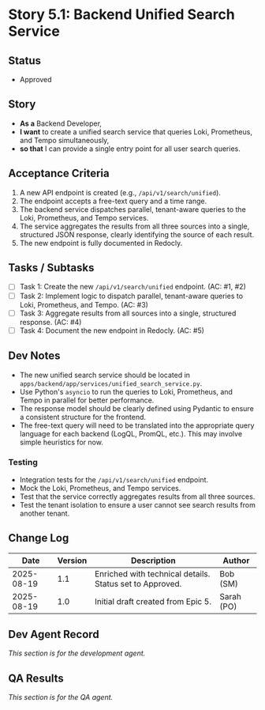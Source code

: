 # Story 5.1: Backend Unified Search Service

## Status
- Approved

## Story
- **As a** Backend Developer,
- **I want** to create a unified search service that queries Loki, Prometheus, and Tempo simultaneously,
- **so that** I can provide a single entry point for all user search queries.

## Acceptance Criteria
1.  A new API endpoint is created (e.g., `/api/v1/search/unified`).
2.  The endpoint accepts a free-text query and a time range.
3.  The backend service dispatches parallel, tenant-aware queries to the Loki, Prometheus, and Tempo services.
4.  The service aggregates the results from all three sources into a single, structured JSON response, clearly identifying the source of each result.
5.  The new endpoint is fully documented in Redocly.

## Tasks / Subtasks
- [ ] Task 1: Create the new `/api/v1/search/unified` endpoint. (AC: #1, #2)
- [ ] Task 2: Implement logic to dispatch parallel, tenant-aware queries to Loki, Prometheus, and Tempo. (AC: #3)
- [ ] Task 3: Aggregate results from all sources into a single, structured response. (AC: #4)
- [ ] Task 4: Document the new endpoint in Redocly. (AC: #5)

## Dev Notes
- The new unified search service should be located in `apps/backend/app/services/unified_search_service.py`.
- Use Python's `asyncio` to run the queries to Loki, Prometheus, and Tempo in parallel for better performance.
- The response model should be clearly defined using Pydantic to ensure a consistent structure for the frontend.
- The free-text query will need to be translated into the appropriate query language for each backend (LogQL, PromQL, etc.). This may involve simple heuristics for now.

### Testing
- Integration tests for the `/api/v1/search/unified` endpoint.
- Mock the Loki, Prometheus, and Tempo services.
- Test that the service correctly aggregates results from all three sources.
- Test the tenant isolation to ensure a user cannot see search results from another tenant.

## Change Log
| Date | Version | Description | Author |
| --- | --- | --- | --- |
| 2025-08-19 | 1.1 | Enriched with technical details. Status set to Approved. | Bob (SM) |
| 2025-08-19 | 1.0 | Initial draft created from Epic 5. | Sarah (PO) |

## Dev Agent Record
*This section is for the development agent.*

## QA Results
*This section is for the QA agent.*
